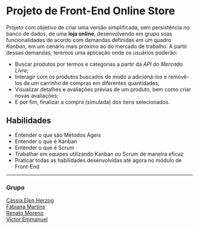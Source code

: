 # Projeto de Front-End Online Store

Projeto com objetivo de criar uma versão simplificada, sem persistência no banco de dados, de uma **loja online**, desenvolvendo em grupo suas funcionalidades de acordo com demandas definidas em um quadro _Kanban_, em um cenário mais próximo ao do mercado de trabalho. A partir dessas demandas, teremos uma aplicação onde os usuários poderão:

- Buscar produtos por termos e categorias a partir da _API do Mercado Livre_;
- Interagir com os produtos buscados de modo a adicioná-los e removê-los de um carrinho de compras em diferentes quantidades;
- Visualizar detalhes e avaliações prévias de um produto, bem como criar novas avaliações;
- E por fim, finalizar a compra (simulada) dos itens selecionados.

## Habilidades

- Entender o que são Métodos Ágeis
- Entender o que é Kanban
- Entender o que é Scrum
- Trabalhar em equipes utilizando Kanban ou Scrum de maneira eficaz
- Praticar todas as habilidades desenvolvidas até agora no módulo de Front-End

---

### Grupo

<a href="https://github.com/herzogcassia">Cássia Elen Herzog </a>
<br>
<a href="https://github.com/martinsfaah">Fabiana Martins </a>
<br>
<a href="https://github.com/ree1moreno">Renato Moreno </a>
<br>
<a href="https://github.com/victor-web-dev">Victor Emmanuel </a>
